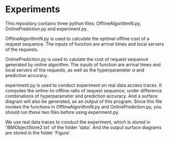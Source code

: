 # Experiments
This repository contains three python files: OfflineAlgorithmN.py, OnlinePrediction.py and experiment.py.

OfflineAlgorithmN.py is used to calculate the optimal offline cost of a request sequence. The inputs of function are arrival times and local servers of the requests.

OnlinePrediction.py is used to calulate the cost of request sequence generated by online algorithm. The inputs of function are arrival times and local servers of the requests, as well as the hyperparameter $\alpha$ and prediction accuracy.

experiment.py is used to conduct experiment on real data access traces. It computes the online-to-offline ratio of request sequence, under difference combinations of hyperparameter and prediction accuracy. And a surface diagram will also be generated, as an output of this program. Since this file invokes the functions in OfflineAlgorithmN.py and OnlinePrediction.py, you should run these two files before using experiment.py.

We use real data traces to conduct the experiment, which is stored in 'IBMObjectStore2.txt' of the folder 'data'. And the output surface diagrams are stored in the folder 'Figure'.
